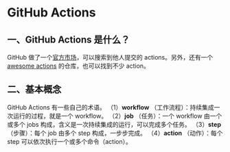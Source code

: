 # GitHub Actions

## 一、GitHub Actions 是什么？

GitHub 做了一个[官方市场](https://github.com/marketplace?type=actions)，可以搜索到他人提交的 actions。另外，还有一个 [awesome actions](https://github.com/sdras/awesome-actions) 的仓库，也可以找到不少 action。

## 二、基本概念

GitHub Actions 有一些自己的术语。
（1）**workflow** （工作流程）：持续集成一次运行的过程，就是一个 workflow。
（2）**job** （任务）：一个 workflow 由一个或多个 jobs 构成，含义是一次持续集成的运行，可以完成多个任务。
（3）**step**（步骤）：每个 job 由多个 step 构成，一步步完成。
（4）**action** （动作）：每个 step 可以依次执行一个或多个命令（action）。
